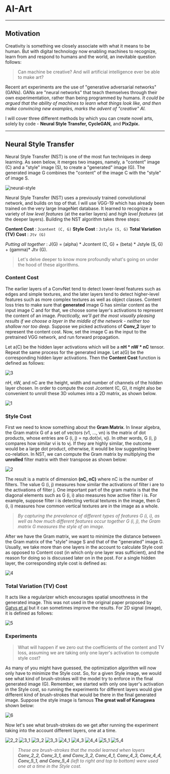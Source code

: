 # AI-Art

***

## Motivation

Creativity is something we closely associate with what it means to be human. But with digital technology now enabling machines to recognize, learn from and respond to humans and the world, an inevitable question follows: 

> Can machine be creative? And will artificial intelligence ever be able to make art?

Recent art experiments are the use of "generative adversarial networks" (GANs). GANs are "neural networks" that teach themselves through their own experimentation, rather than being programmed by humans. *It could be argued that the ability of machines to learn what things look like, and then make convincing new examples, marks the advent of "creative" AI.*

I will cover three different methods by which you can create novel arts, solely by code - **Neural Style Transfer, CycleGAN,** and **Pix2pix.**  

***

## Neural Style Transfer

Neural Style Transfer (NST) is one of the most fun techniques in deep learning. As seen below, it merges two images, namely, a "content" image (C) and a "style" image (S), to create a "generated" image (G). The generated image G combines the "content" of the image C with the "style" of image S. 

![neural-style](https://user-images.githubusercontent.com/41862477/49682529-b23e2880-fadb-11e8-8625-82fc2b14c487.png)

Neural Style Transfer (NST) uses a previously trained convolutional network, and builds on top of that. I will use VGG-19 which has already been trained on the very large ImageNet database. It learned to recognize a variety of *low level features* (at the earlier layers) and *high level features* (at the deeper layers). Building the NST algorithm takes three steps:

**Content Cost** : ```Jcontent (C, G)```
**Style Cost** : ```Jstyle (S, G)``` 
**Total Variation (TV) Cost** : ```Jtv (G) ```

*Putting all together*  :  J(G) = (alpha) * Jcontent (C, G) + (beta) * Jstyle (S, G) + (gamma)* Jtv (G).

> Let's delve deeper to know more profoundly what's going on under the hood of these algorithms.

###  Content Cost

The earlier layers of a ConvNet tend to detect lower-level features such as edges and simple textures, and the later layers tend to detect higher-level features such as more complex textures as well as object classes. Content loss tries to make sure that **generated** image G has similar content as the input image C and for that, we choose some layer's activations to represent the content of an image. 
*Practically, we'll get the most visually pleasing results if we choose a layer in the middle of the network - neither too shallow nor too deep.* Suppose we picked activations of **Conv_2** layer to represent the content cost. Now, set the image C as the input to the pretrained VGG network, and run forward propagation. 

Let  a(C) be the hidden layer activations which will be a **nH * nW * nC** tensor. Repeat the same process for the generated image. Let  a(G) be the corresponding hidden layer activations. Then the **Content Cost** function is defined as follows:

![3](https://user-images.githubusercontent.com/41862477/49682789-6772df80-fae0-11e8-8f7c-5805421e8121.JPG)

nH, nW, and nC are the height, width and number of channels of the hidden layer chosen. In order to compute the cost Jcontent (C, G), it might also be convenient to unroll these 3D volumes into a 2D matrix, as shown below.

![1](https://user-images.githubusercontent.com/41862477/49682841-10b9d580-fae1-11e8-851f-ec9fbf37dd92.JPG)

### Style Cost

First we need to know something about the **Gram Matrix**. In linear algebra, the Gram matrix G of a set of vectors  (v1, …, vn) is the matrix of dot products, whose entries are  G (i, j) = np.dot(vi, vj). In other words,  G (i, j)  compares how similar vi  is to vj. If they are highly similar, the outcome would be a large dot product, otherwise, it would be low suggesting lower co-relation. In NST, we can compute the Gram matrix by multiplying the **unrolled** filter matrix with their transpose as shown below:

![2](https://user-images.githubusercontent.com/41862477/49682895-f8968600-fae1-11e8-8fbd-b754c625542a.JPG)

The result is a matrix of dimension  **(nC, nC)** where nC is the number of filters. The value G (i, j) measures how similar the activations of filter i are to the activations of filter j. One important part of the gram matrix is that the diagonal elements such as  G (i, i) also measures how active filter i is. For example, suppose filter i is detecting vertical textures in the image, then G (i, i)  measures how common vertical textures are in the image as a whole. 

>*By capturing the prevalence of different types of features G (i, i), as well as how much different features occur together  G (i, j), the Gram matrix G measures the style of an image.*

After we have the Gram matrix, we want to minimize the distance between the Gram matrix of the "style" image S and that of the "generated" image G. Usually, we take more than one layers in the account to calculate Style cost as opposed to Content cost (in which only one layer was sufficient), and the reason for doing so is discussed later on in the post. For a single hidden layer, the corresponding style cost is defined as:

![4](https://user-images.githubusercontent.com/41862477/49683030-54620e80-fae4-11e8-9f79-a500da7f12c3.JPG)

### Total Variation (TV) Cost

It acts like a regularizer which encourages spatial smoothness in the generated image. This was not used in the original paper proposed by [Gatys et al](https://arxiv.org/pdf/1508.06576.pdf) but it can sometimes improve the results. For 2D signal (image), it is defined as follows: 

![5](https://user-images.githubusercontent.com/41862477/49683156-1b2a9e00-fae6-11e8-8321-34b3c1173175.JPG)

### Experiments

> What will happen if we zero out the coefficients of the content and TV loss, assuming we are taking only one layer's activation to compute style cost?

As many of you might have guessed, the optimization algorithm will now only have to minimize the Style cost. So, for a given Style image, we would see what kind of brush-strokes will the model try to enforce in the final generated image (G). Remember, we started with only one layer's activation in the Style cost, so running the experiments for different layers would give different kind of brush-strokes that would be there in the final generated image. Suppose the style image is famous **The great wall of Kanagawa** shown below:

![6](https://user-images.githubusercontent.com/41862477/49683530-af97ff00-faec-11e8-9d30-e3bc15e9fa88.jpg)

Now let's see what brush-strokes do we get after running the experiment taking into the account different layers, one at a time.

![2_2](https://user-images.githubusercontent.com/41862477/49683610-e15d9580-faed-11e8-8d3f-58de7ee88595.png)
![3_1](https://user-images.githubusercontent.com/41862477/49683611-e15d9580-faed-11e8-80d6-3d216487f678.png)
![3_2](https://user-images.githubusercontent.com/41862477/49683613-e15d9580-faed-11e8-836f-b8d3dab32f03.png)
![3_3](https://user-images.githubusercontent.com/41862477/49683614-e1f62c00-faed-11e8-964f-6e0e4085cc3d.png)
![4_1](https://user-images.githubusercontent.com/41862477/49683615-e1f62c00-faed-11e8-9583-a6ca7cfc058b.png)
![4_3](https://user-images.githubusercontent.com/41862477/49683616-e1f62c00-faed-11e8-9cf2-cbc5c3f5e18b.png)
![4_4](https://user-images.githubusercontent.com/41862477/49683617-e1f62c00-faed-11e8-9e09-4147889c3b01.png)
![5_1](https://user-images.githubusercontent.com/41862477/49683618-e28ec280-faed-11e8-92b3-f48787c98f8a.png)
![5_4](https://user-images.githubusercontent.com/41862477/49683619-e28ec280-faed-11e8-8076-85145ff382ea.png)

> *These are brush-strokes that the model learned when layers **Conv_2_2, Conv_3_1, and Conv_3_2, Conv_4_1, Conv_4_3, Conv_4_4, Conv_5_1, and Conv_5_4** (left to right and top to bottom) were used one at a time in the Style cost.*
